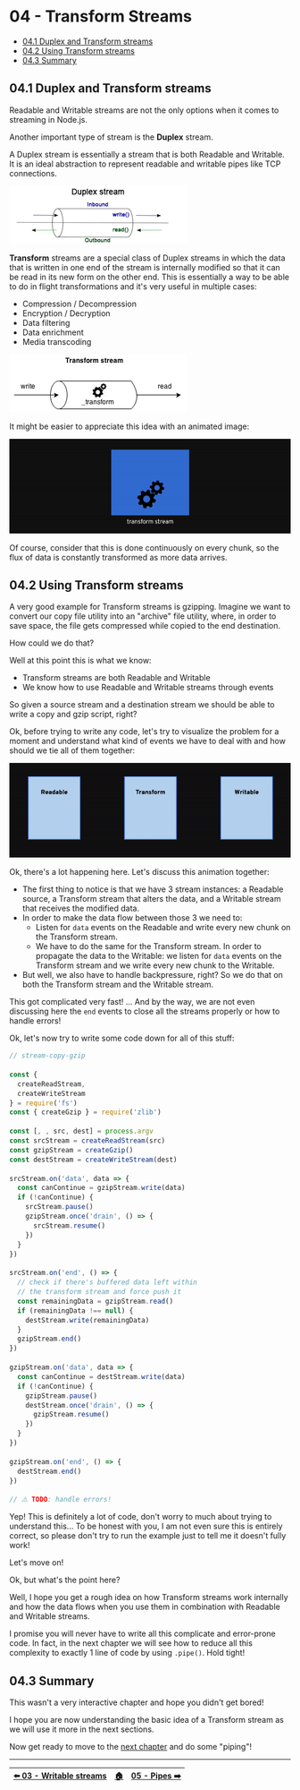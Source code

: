 # 04 - Transform Streams

- [04.1 Duplex and Transform streams](#041-duplex-and-transform-streams)
- [04.2 Using Transform streams](#042-using-transform-streams)
- [04.3 Summary](#043-summary)


## 04.1 Duplex and Transform streams

Readable and Writable streams are not the only options when it comes to streaming in Node.js.

Another important type of stream is the **Duplex** stream.

A Duplex stream is essentially a stream that is both Readable and Writable. It is an ideal abstraction to represent readable and writable pipes like TCP connections.

![Duplex stream schema](./images/duplex-stream-schema.png)

**Transform** streams are a special class of Duplex streams in which the data that is written in one end of the stream is internally modified so that it can be read in its new form on the other end. This is essentially a way to be able to do in flight transformations and it's very useful in multiple cases:

 - Compression / Decompression
 - Encryption / Decryption
 - Data filtering
 - Data enrichment
 - Media transcoding

![Transform stream schema](./images/transform-stream-schema.png)

It might be easier to appreciate this idea with an animated image:

![Transform stream animation](./images/transform-stream-animation.gif)

Of course, consider that this is done continuously on every chunk, so the flux of data is constantly transformed as more data arrives.


## 04.2 Using Transform streams

A very good example for Transform streams is gzipping. Imagine we want to convert our copy file utility into an "archive" file utility, where, in order to save space, the file gets compressed while copied to the end destination.

How could we do that?

Well at this point this is what we know:

 - Transform streams are both Readable and Writable
 - We know how to use Readable and Writable streams through events

So given a source stream and a destination stream we should be able to write a copy and gzip script, right?

Ok, before trying to write any code, let's try to visualize the problem for a moment and understand what kind of events we have to deal with and how should we tie all of them together:

![Transform stream events animation](./images/transform-stream-events.gif)

Ok, there's a lot happening here. Let's discuss this animation together:

 - The first thing to notice is that we have 3 stream instances: a Readable source, a Transform stream that alters the data, and a Writable stream that receives the modified data.
 - In order to make the data flow between those 3 we need to:
   - Listen for `data` events on the Readable and write every new chunk on the Transform stream.
   - We have to do the same for the Transform stream. In order to propagate the data to the Writable: we listen for `data` events on the Transform stream and we write every new chunk to the Writable.
 - But well, we also have to handle backpressure, right? So we do that on both the Transform stream and the Writable stream.

This got complicated very fast! ... And by the way, we are not even discussing here the `end` events to close all the streams properly or how to handle errors!

Ok, let's now try to write some code down for all of this stuff:

```javascript
// stream-copy-gzip

const {
  createReadStream,
  createWriteStream
} = require('fs')
const { createGzip } = require('zlib')

const [, , src, dest] = process.argv
const srcStream = createReadStream(src)
const gzipStream = createGzip()
const destStream = createWriteStream(dest)

srcStream.on('data', data => {
  const canContinue = gzipStream.write(data)
  if (!canContinue) {
    srcStream.pause()
    gzipStream.once('drain', () => {
      srcStream.resume()
    })
  }
})

srcStream.on('end', () => {
  // check if there's buffered data left within
  // the transform stream and force push it
  const remainingData = gzipStream.read()
  if (remainingData !== null) {
    destStream.write(remainingData)
  }
  gzipStream.end()
})

gzipStream.on('data', data => {
  const canContinue = destStream.write(data)
  if (!canContinue) {
    gzipStream.pause()
    destStream.once('drain', () => {
      gzipStream.resume()
    })
  }
})

gzipStream.on('end', () => {
  destStream.end()
})

// ⚠️ TODO: handle errors!
```

Yep! This is definitely a lot of code, don't worry to much about trying to understand this... To be honest with you, I am not even sure this is entirely correct, so please don't try to run the example just to tell me it doesn't fully work!

Let's move on!

Ok, but what's the point here?

Well, I hope you get a rough idea on how Transform streams work internally and how the data flows when you use them in combination with Readable and Writable streams.

I promise you will never have to write all this complicate and error-prone code. In fact, in the next chapter we will see how to reduce all this complexity to exactly 1 line of code by using `.pipe()`. Hold tight!


## 04.3 Summary

This wasn't a very interactive chapter and hope you didn't get bored!

I hope you are now understanding the basic idea of a Transform stream as we will use it more in the next sections.

Now get ready to move to the [next chapter](/05-pipes/README.md) and do some "piping"!


---

| [⬅️ 03 - Writable streams](/03-writable-streams/README.md) | [🏠](/README.md)| [05 - Pipes ➡️](/05-pipes/README.md)|
|:--------------|:------:|------------------------------------------------:|
